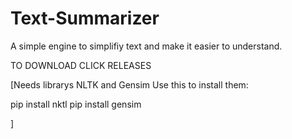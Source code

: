 # Text-Summarizer
A simple engine to simplifiy text and make it easier to understand.

TO DOWNLOAD CLICK RELEASES

[Needs librarys NLTK and Gensim
Use this to install them:

pip install nktl
pip install gensim

]

